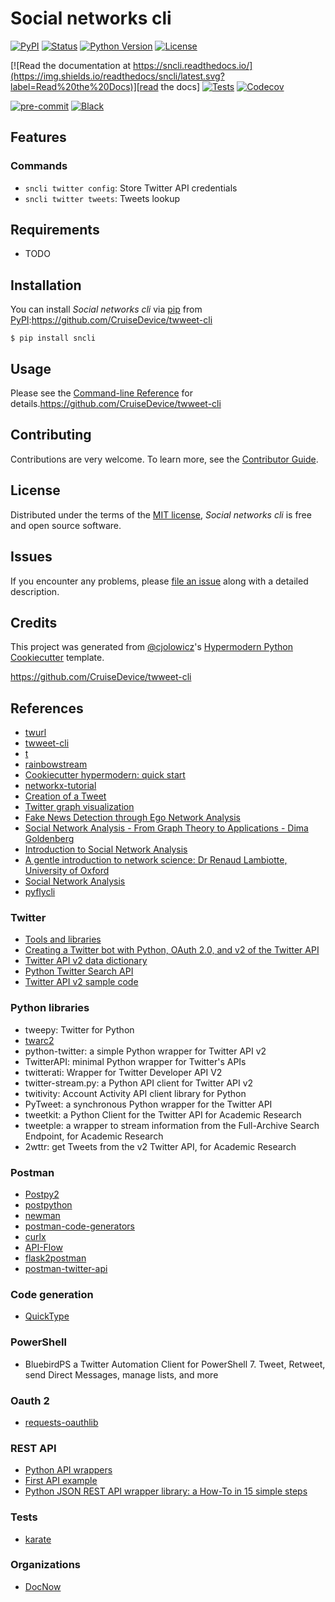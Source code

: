# Social networks cli

[![PyPI](https://img.shields.io/pypi/v/sncli.svg)][pypi_]
[![Status](https://img.shields.io/pypi/status/sncli.svg)][status]
[![Python Version](https://img.shields.io/pypi/pyversions/sncli)][python version]
[![License](https://img.shields.io/pypi/l/sncli)][license]

[![Read the documentation at https://sncli.readthedocs.io/](https://img.shields.io/readthedocs/sncli/latest.svg?label=Read%20the%20Docs)][read the docs]
[![Tests](https://github.com/bsamadi/sncli/workflows/Tests/badge.svg)][tests]
[![Codecov](https://codecov.io/gh/bsamadi/sncli/branch/main/graph/badge.svg)][codecov]

[![pre-commit](https://img.shields.io/badge/pre--commit-enabled-brightgreen?logo=pre-commit&logoColor=white)][pre-commit]
[![Black](https://img.shields.io/badge/code%20style-black-000000.svg)][black]

[pypi_]: https://pypi.org/project/sncli/
[status]: https://pypi.org/project/sncli/
[python version]: https://pypi.org/project/sncli
[read the docs]: https://sncli.readthedocs.io/
[tests]: https://github.com/bsamadi/sncli/actions?workflow=Tests
[codecov]: https://app.codecov.io/gh/bsamadi/sncli
[pre-commit]: https://github.com/pre-commit/pre-commit
[black]: https://github.com/psf/black

## Features

### Commands

- `sncli twitter config`: Store Twitter API credentials
- `sncli twitter tweets`: Tweets lookup

## Requirements

- TODO

## Installation

You can install _Social networks cli_ via [pip] from [PyPI]:https://github.com/CruiseDevice/twweet-cli

```console
$ pip install sncli
```

## Usage

Please see the [Command-line Reference] for details.https://github.com/CruiseDevice/twweet-cli

## Contributing

Contributions are very welcome.
To learn more, see the [Contributor Guide].

## License

Distributed under the terms of the [MIT license][license],
_Social networks cli_ is free and open source software.

## Issues

If you encounter any problems,
please [file an issue] along with a detailed description.

## Credits

This project was generated from [@cjolowicz]'s [Hypermodern Python Cookiecutter] template.

[@cjolowicz]: https://github.com/cjolowicz
[pypi]: https://pypi.org/
[hypermodern python cookiecutter]: https://github.com/cjolowicz/cookiecutter-hypermodern-python
[file an issue]: https://github.com/bsamadi/sncli/issues
[pip]: https://pip.pypa.io/

<!-- github-only -->

[license]: https://github.com/bsamadi/sncli/blob/main/LICENSE
[contributor guide]: https://github.com/bsamadi/sncli/blob/main/CONTRIBUTING.md
[command-line reference]: https://sncli.readthedocs.io/en/latest/usage.html
https://github.com/CruiseDevice/twweet-cli

## References

* [twurl](https://github.com/twitter/twurl)
* [twweet-cli](https://github.com/CruiseDevice/twweet-cli)
* [t](https://github.com/sferik/t)
* [rainbowstream](https://github.com/orakaro/rainbowstream)
* [Cookiecutter hypermodern: quick start](https://cookiecutter-hypermodern-python.readthedocs.io/en/2022.6.3.post1/quickstart.html)
* [networkx-tutorial](https://github.com/sarguido/networkx-tutorial)
* [Creation of a Tweet](https://oauth-playground.glitch.me/?id=createTweet)
* [Twitter graph visualization](https://github.com/JohnCoogan/twitter-graph-visualization)
* [Fake News Detection through Ego Network Analysis](https://github.com/briansrebrenik/Final_Project)
* [Social Network Analysis - From Graph Theory to Applications - Dima Goldenberg](https://youtu.be/px7ff2_Jeqw)
* [Introduction to Social Network Analysis](https://www.youtube.com/watch?v=IiUDKDxScxI)
* [A gentle introduction to network science: Dr Renaud Lambiotte, University of Oxford](https://youtu.be/L6CqqlILBCI)
* [Social Network Analysis](https://youtu.be/ZeFK9gUGNjc)
* [pyflycli](https://github.com/k-zehnder/pyflycli)

### Twitter

* [Tools and libraries](https://developer.twitter.com/en/docs/twitter-api/tools-and-libraries/v2)
* [Creating a Twitter bot with Python, OAuth 2.0, and v2 of the Twitter API](https://developer.twitter.com/en/docs/tutorials/creating-a-twitter-bot-with-python--oauth-2-0--and-v2-of-the-twi)
* [Twitter API v2 data dictionary](https://developer.twitter.com/en/docs/twitter-api/data-dictionary/introduction)
* [Python Twitter Search API](https://github.com/twitterdev/search-tweets-python)
* [Twitter API v2 sample code](https://github.com/twitterdev/Twitter-API-v2-sample-code)

### Python libraries

* tweepy: Twitter for Python
* [twarc2](https://twarc-project.readthedocs.io/en/latest/twarc2_en_us/)
* python-twitter: a simple Python wrapper for Twitter API v2
* TwitterAPI: minimal Python wrapper for Twitter's APIs
* twitterati: Wrapper for Twitter Developer API V2
* twitter-stream.py: a Python API client for Twitter API v2
* twitivity: Account Activity API client library for Python
* PyTweet: a synchronous Python wrapper for the Twitter API
* tweetkit: a Python Client for the Twitter API for Academic Research
* tweetple: a wrapper to stream information from the Full-Archive Search Endpoint, for Academic Research
* 2wttr: get Tweets from the v2 Twitter API, for Academic Research

### Postman

* [Postpy2](https://pypi.org/project/postpy2/)
* [postpython](https://github.com/k3rn3l-p4n1c/postpython)
* [newman](https://github.com/postmanlabs/newman)
* [postman-code-generators](https://github.com/postmanlabs/postman-code-generators)
* [curlx](https://github.com/shivkanthb/curlx)
* [API-Flow](https://github.com/luckymarmot/API-Flow)
* [flask2postman](https://github.com/numberly/flask2postman)
* [postman-twitter-api](https://github.com/twitterdev/postman-twitter-api)

### Code generation

* [QuickType](https://quicktype.io/)

### PowerShell

* BluebirdPS a Twitter Automation Client for PowerShell 7. Tweet, Retweet, send Direct Messages, manage lists, and more

### Oauth 2

* [requests-oauthlib](https://requests-oauthlib.readthedocs.io/en/latest/index.html)

### REST API

* [Python API wrappers](https://github.com/realpython/list-of-python-api-wrappers)
* [First API example](https://github.com/scott2b/api-first-example)
* [Python JSON REST API wrapper library: a How-To in 15 simple steps](https://www.pretzellogix.net/2021/12/08/how-to-write-a-python3-sdk-library-module-for-a-json-rest-api/)

### Tests

* [karate](https://github.com/karatelabs/karate)

### Organizations

* [DocNow](http://www.docnow.io/)
